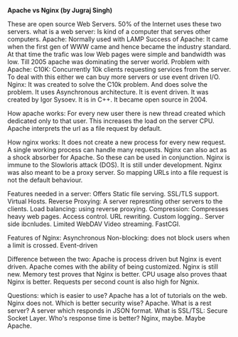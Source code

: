 **Apache vs Nginx (by Jugraj Singh)**

These are open source Web Servers.
50% of the Internet uses these two servers.
what is a web server:
	Is kind of a computer that serves other computers.
Apache:
	Normally used with LAMP
	Success of Apache:
		It came when the first gen of WWW came and hence became the industry standard.
		At that time the trafic was low
		Web pages were simple
		and bandwidth was low.
		Till 2005 apache was dominating the server world.
	Problem with Apache:
		C10K:
			Concurrently 10k clients requesting services from the server.
		To deal with this either we can buy more servers or use event driven I/O.
Nginx:
	It was created to solve the C10k problem. And does solve the problem.
	It uses Asynchronous architecture.
	It is event driven.
	It was created by Igor Sysoev. It is in C++.
	It became open source in 2004.

How apache works:
	For every new user there is new thread created which dedicated only to that user. This increases the load on the server CPU.
	Apache interprets the url as a file request by default. 
	
How nginx works:
	It does not create a new process for every new request. 
	A single working process can handle many requests.
	Nginx can also act as a shock absorber for Apache. So these can be used in conjunction.
	Nginx is immune to the Slowloris attack (DOS). 
	It is still under development.
	Nginx was also meant to be a proxy server. So mapping URLs into a file request is not the default behaviour.

Features needed in a server:
	Offers Static file serving.
	SSL/TLS support.
	Virtual Hosts.
	Reverse Proxying: A server represnting other servers to the clients.
	Load balancing: using reverse proxying.
	Compression: Compresses heavy web pages.
	Access control.
	URL rewriting.
	Custom logging..
	Server side ibcnludes.
	Limited WebDAV
	Video streaming.
	FastCGI.
	
Features of Nginx:
	Asynchronous
	Non-blocking: does not block users when a limit is crossed.
	Event-driven
	
Difference between the two:
	Apache is process driven but Nginx is event driven.
	Apache comes with the ability of being customized. Nginx is still new.
	Memory test proves that Nginx is better.
	CPU usage also proves thaat Nginx is better.
	Requests per second count is also high for Ngnix.

Questions:
	which is easier to use?
		Apache has a lot of tutorials on the web. Nginx does not.
	Which is better security wise?
		Apache.
	What is a rest server?
		A server which responds in JSON format.
	What is SSL/TSL:
		Secure Socket Layer.
	Who's response time is better?
		Nginx, maybe. Maybe Apache. 
